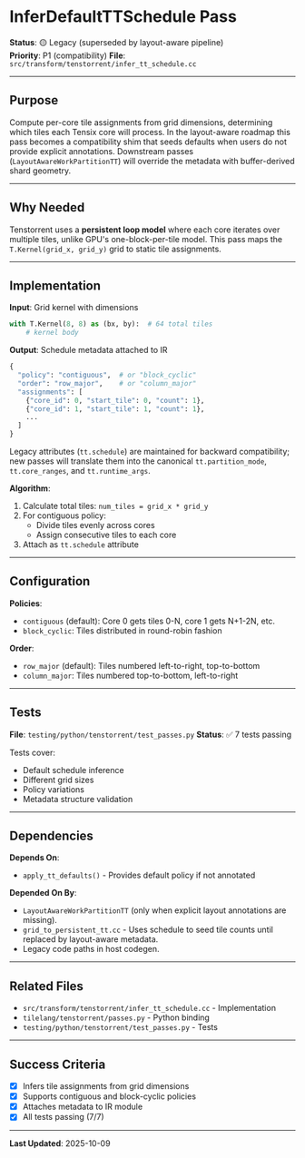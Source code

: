 # InferDefaultTTSchedule Pass

**Status**: 🟡 Legacy (superseded by layout-aware pipeline)  
**Priority**: P1 (compatibility)
**File**: `src/transform/tenstorrent/infer_tt_schedule.cc`

---

## Purpose

Compute per-core tile assignments from grid dimensions, determining which tiles each Tensix core will process. In the layout-aware roadmap this pass becomes a compatibility shim that seeds defaults when users do not provide explicit annotations. Downstream passes (`LayoutAwareWorkPartitionTT`) will override the metadata with buffer-derived shard geometry.

---

## Why Needed

Tenstorrent uses a **persistent loop model** where each core iterates over multiple tiles, unlike GPU's one-block-per-tile model. This pass maps the `T.Kernel(grid_x, grid_y)` grid to static tile assignments.

---

## Implementation

**Input**: Grid kernel with dimensions
```python
with T.Kernel(8, 8) as (bx, by):  # 64 total tiles
    # kernel body
```

**Output**: Schedule metadata attached to IR
```python
{
  "policy": "contiguous",  # or "block_cyclic"
  "order": "row_major",    # or "column_major"
  "assignments": [
    {"core_id": 0, "start_tile": 0, "count": 1},
    {"core_id": 1, "start_tile": 1, "count": 1},
    ...
  ]
}
```
Legacy attributes (`tt.schedule`) are maintained for backward compatibility; new passes will translate them into the canonical `tt.partition_mode`, `tt.core_ranges`, and `tt.runtime_args`.

**Algorithm**:
1. Calculate total tiles: `num_tiles = grid_x * grid_y`
2. For contiguous policy:
   - Divide tiles evenly across cores
   - Assign consecutive tiles to each core
3. Attach as `tt.schedule` attribute

---

## Configuration

**Policies**:
- `contiguous` (default): Core 0 gets tiles 0-N, core 1 gets N+1-2N, etc.
- `block_cyclic`: Tiles distributed in round-robin fashion

**Order**:
- `row_major` (default): Tiles numbered left-to-right, top-to-bottom
- `column_major`: Tiles numbered top-to-bottom, left-to-right

---

## Tests

**File**: `testing/python/tenstorrent/test_passes.py`
**Status**: ✅ 7 tests passing

Tests cover:
- Default schedule inference
- Different grid sizes
- Policy variations
- Metadata structure validation

---

## Dependencies

**Depends On**:
- `apply_tt_defaults()` - Provides default policy if not annotated

**Depended On By**:
- `LayoutAwareWorkPartitionTT` (only when explicit layout annotations are missing).
- `grid_to_persistent_tt.cc` - Uses schedule to seed tile counts until replaced by layout-aware metadata.
- Legacy code paths in host codegen.

---

## Related Files

- `src/transform/tenstorrent/infer_tt_schedule.cc` - Implementation
- `tilelang/tenstorrent/passes.py` - Python binding
- `testing/python/tenstorrent/test_passes.py` - Tests

---

## Success Criteria

- [x] Infers tile assignments from grid dimensions
- [x] Supports contiguous and block-cyclic policies
- [x] Attaches metadata to IR module
- [x] All tests passing (7/7)

---

**Last Updated**: 2025-10-09
